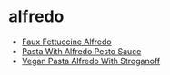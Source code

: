 # alfredo

 * [Faux Fettuccine Alfredo](index/f/faux-fettuccine-alfredo-14657.json)
 * [Pasta With Alfredo Pesto Sauce](index/p/pasta-with-alfredo-pesto-sauce-4499.json)
 * [Vegan Pasta Alfredo With Stroganoff](index/v/vegan-pasta-alfredo-with-stroganoff.json)
